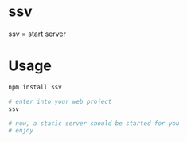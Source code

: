# ssv
ssv = start server

# Usage
```bash
npm install ssv

# enter into your web project
ssv

# now, a static server should be started for you
# enjoy
```
